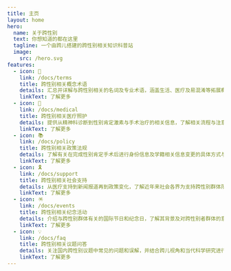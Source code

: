 ```yaml
---
title: 主页
layout: home
hero:
  name: 关于跨性别
  text: 你想知道的都在这里
  tagline: 一个由跨儿搭建的跨性别相关知识科普站
  image:
    src: /hero.svg
features:
  - icon: 📑
    link: /docs/terms
    title: 跨性别相关概念术语
    details: 汇总并详解与跨性别相关的名词及专业术语，涵盖生活、医疗及易混淆等拓展概念。
    linkText: 了解更多
  - icon: 💉
    link: /docs/medical
    title: 跨性别相关医疗照护
    details: 提供从精神科诊断到性别肯定激素与手术治疗的相关信息，了解相关流程与注意事项。
    linkText: 了解更多
  - icon: 📚
    link: /docs/policy
    title: 跨性别相关政策法规
    details: 了解有关在完成性别肯定手术后进行身份信息及学籍相关信息变更的具体方式与要求。
    linkText: 了解更多
  - icon: 🎗️
    link: /docs/support
    title: 跨性别相关社会支持
    details: 从医疗支持到新闻报道再到政策变化，了解近年来社会各界为支持跨性别群体所做的努力。
    linkText: 了解更多
  - icon: 🪅
    link: /docs/events
    title: 跨性别相关纪念活动
    details: 介绍与跨性别群体有关的国际节日和纪念日，了解其背景及对跨性别者群体的意义。
    linkText: 了解更多
  - icon: 💡
    link: /docs/faq
    title: 跨性别相关议题问答
    details: 关注国内跨性别议题中常见的问题和误解，并结合跨儿视角和当代科学研究进行解答。
    linkText: 了解更多
---
```

